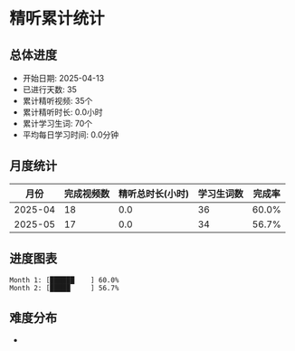 # 精听累计统计

## 总体进度

- 开始日期: 2025-04-13
- 已进行天数: 35
- 累计精听视频: 35个
- 累计精听时长: 0.0小时
- 累计学习生词: 70个
- 平均每日学习时间: 0.0分钟

## 月度统计

| 月份 | 完成视频数 | 精听总时长(小时) | 学习生词数 | 完成率 |
|-----|-----------|----------------|----------|-------|
| 2025-04 | 18 | 0.0 | 36 | 60.0% |
| 2025-05 | 17 | 0.0 | 34 | 56.7% |

## 进度图表

```
Month 1: [██████    ] 60.0%
Month 2: [█████     ] 56.7%
```

## 难度分布

- [简单/中等/困难]: 35 (100.0%)